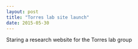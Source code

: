 ```yaml
---
layout: post
title: "Torres lab site launch"
date: 2015-05-30
---
```


Staring a research website for the Torres lab group
